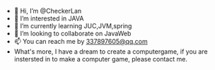 - 👋 Hi, I’m @CheckerLan
- 👀 I’m interested in JAVA
- 🌱 I’m currently learning JUC,JVM,spring
- 💞️ I’m looking to collaborate on JavaWeb
- 📫 You can reach me by 337897605@qq.com
- What's more, I have a dream to create a computergame, if you are instersted in to make a computer game, please contact me.

<!---
CheckerLan/CheckerLan is a ✨ special ✨ repository because its `README.md` (this file) appears on your GitHub profile.
You can click the Preview link to take a look at your changes.
--->
